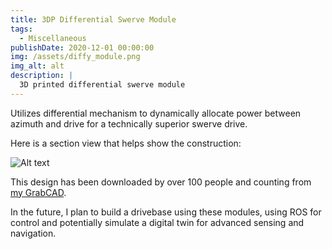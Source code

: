 ```yaml
---
title: 3DP Differential Swerve Module
tags:
  - Miscellaneous
publishDate: 2020-12-01 00:00:00
img: /assets/diffy_module.png
img_alt: alt
description: | 
  3D printed differential swerve module
---
```


Utilizes differential mechanism to dynamically allocate power between azimuth and drive for a technically superior swerve drive. 

Here is a section view that helps show the construction:

![Alt text](/assets/diffy_section.png)

This design has been downloaded by over 100 people and counting from [my GrabCAD](https://grabcad.com/library/ftc-differential-swerve-drive-1). 

In the future, I plan to build a drivebase using these modules, using ROS for control and potentially simulate a digital twin for advanced sensing and navigation.